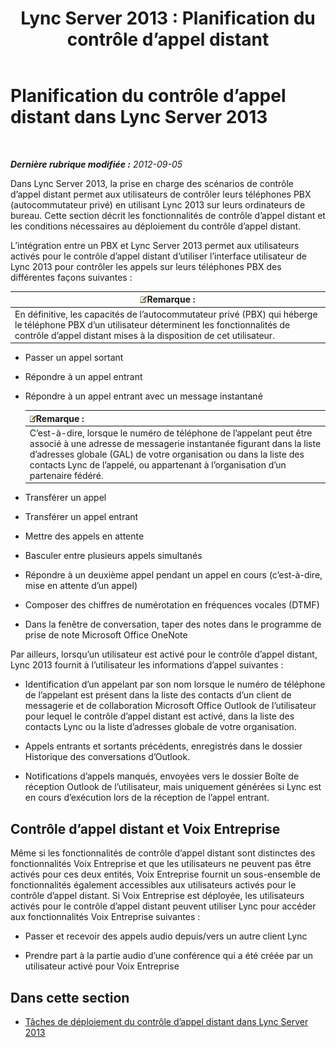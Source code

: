 ﻿---
title: 'Lync Server 2013 : Planification du contrôle d’appel distant'
TOCTitle: Planification du contrôle d’appel distant
ms:assetid: 688a0328-1aa7-449f-b5f7-98c876112ed2
ms:mtpsurl: https://technet.microsoft.com/fr-fr/library/Gg558658(v=OCS.15)
ms:contentKeyID: 49297479
ms.date: 05/20/2016
mtps_version: v=OCS.15
ms.translationtype: HT
---

# Planification du contrôle d’appel distant dans Lync Server 2013

 

_**Dernière rubrique modifiée :** 2012-09-05_

Dans Lync Server 2013, la prise en charge des scénarios de contrôle d’appel distant permet aux utilisateurs de contrôler leurs téléphones PBX (autocommutateur privé) en utilisant Lync 2013 sur leurs ordinateurs de bureau. Cette section décrit les fonctionnalités de contrôle d’appel distant et les conditions nécessaires au déploiement du contrôle d’appel distant.

L’intégration entre un PBX et Lync Server 2013 permet aux utilisateurs activés pour le contrôle d’appel distant d’utiliser l’interface utilisateur de Lync 2013 pour contrôler les appels sur leurs téléphones PBX des différentes façons suivantes :

<table>
<thead>
<tr class="header">
<th><img src="images/Gg398920.note(OCS.15).gif" title="note" alt="note" />Remarque :</th>
</tr>
</thead>
<tbody>
<tr class="odd">
<td>En définitive, les capacités de l’autocommutateur privé (PBX) qui héberge le téléphone PBX d’un utilisateur déterminent les fonctionnalités de contrôle d’appel distant mises à la disposition de cet utilisateur.</td>
</tr>
</tbody>
</table>


  - Passer un appel sortant

  - Répondre à un appel entrant

  - Répondre à un appel entrant avec un message instantané
    
    <table>
    <thead>
    <tr class="header">
    <th><img src="images/Gg398920.note(OCS.15).gif" title="note" alt="note" />Remarque :</th>
    </tr>
    </thead>
    <tbody>
    <tr class="odd">
    <td>C’est-à-dire, lorsque le numéro de téléphone de l’appelant peut être associé à une adresse de messagerie instantanée figurant dans la liste d’adresses globale (GAL) de votre organisation ou dans la liste des contacts Lync de l’appelé, ou appartenant à l’organisation d’un partenaire fédéré.</td>
    </tr>
    </tbody>
    </table>


  - Transférer un appel

  - Transférer un appel entrant

  - Mettre des appels en attente

  - Basculer entre plusieurs appels simultanés

  - Répondre à un deuxième appel pendant un appel en cours (c’est-à-dire, mise en attente d’un appel)

  - Composer des chiffres de numérotation en fréquences vocales (DTMF)

  - Dans la fenêtre de conversation, taper des notes dans le programme de prise de note Microsoft Office OneNote

Par ailleurs, lorsqu’un utilisateur est activé pour le contrôle d’appel distant, Lync 2013 fournit à l’utilisateur les informations d’appel suivantes :

  - Identification d’un appelant par son nom lorsque le numéro de téléphone de l’appelant est présent dans la liste des contacts d’un client de messagerie et de collaboration Microsoft Office Outlook de l’utilisateur pour lequel le contrôle d’appel distant est activé, dans la liste des contacts Lync ou la liste d’adresses globale de votre organisation.

  - Appels entrants et sortants précédents, enregistrés dans le dossier Historique des conversations d’Outlook.

  - Notifications d’appels manqués, envoyées vers le dossier Boîte de réception Outlook de l’utilisateur, mais uniquement générées si Lync est en cours d’exécution lors de la réception de l’appel entrant.

## Contrôle d’appel distant et Voix Entreprise

Même si les fonctionnalités de contrôle d’appel distant sont distinctes des fonctionnalités Voix Entreprise et que les utilisateurs ne peuvent pas être activés pour ces deux entités, Voix Entreprise fournit un sous-ensemble de fonctionnalités également accessibles aux utilisateurs activés pour le contrôle d’appel distant. Si Voix Entreprise est déployée, les utilisateurs activés pour le contrôle d’appel distant peuvent utiliser Lync pour accéder aux fonctionnalités Voix Entreprise suivantes :

  - Passer et recevoir des appels audio depuis/vers un autre client Lync

  - Prendre part à la partie audio d’une conférence qui a été créée par un utilisateur activé pour Voix Entreprise

## Dans cette section

  - [Tâches de déploiement du contrôle d’appel distant dans Lync Server 2013](lync-server-2013-deployment-tasks-for-remote-call-control.md)

